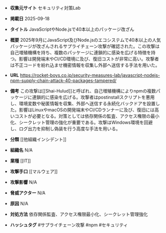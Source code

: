 - **収集元サイト**
セキュリティ対策Lab

- **掲載日**
2025-09-18

- **タイトル**
JavaScriptやNode.jsで40本以上のパッケージ改ざん

- **概要**
2025年9月にJavaScript及びNode.jsのエコシステムで40本以上の人気パッケージが改ざんされるサプライチェーン攻撃が確認された。この攻撃は自己増殖機構を持ち、複数のパッケージに連鎖的に感染を広げる特徴を持つ。影響は開発端末やCI/CD環境に及び、復旧コストが非常に高い。攻撃者は不正コードを紛れ込ませ機密情報を収集し外部へ送信する手法を用いた。

- **URL**
https://rocket-boys.co.jp/security-measures-lab/javascript-nodejs-npm-supply-chain-attack-40-packages-tampered/

- **備考**
この攻撃は[[Shai-Hulud]]と呼ばれ、自己増殖機構によりnpmの複数パッケージに連鎖的に感染を広げる。攻撃者はpostinstallスクリプトを悪用し、環境変数や秘匿情報を収集、外部へ送信する永続化バックドアを設置した。影響はLinuxやmacOSの開発端末やCI/CDランナーに及び、復旧には高いコストが必要となる。対策としては依存関係の監査、アクセス権限の最小化、シークレット管理の強化が重要である。攻撃はWindows環境を回避し、ログ出力を抑制し偽装を行う高度な手法を用いる。

- **分類**
[[他組織インシデント]]

- **組織名**
N/A

- **業種**
[[IT]]

- **攻撃手口**
[[マルウェア]]

- **攻撃影響**
N/A

- **脅威アクター**
N/A

- **原因**
N/A

- **対処方法**
依存関係監査、アクセス権限最小化、シークレット管理強化

- **ハッシュタグ**
#サプライチェーン攻撃 #npm #セキュリティ

